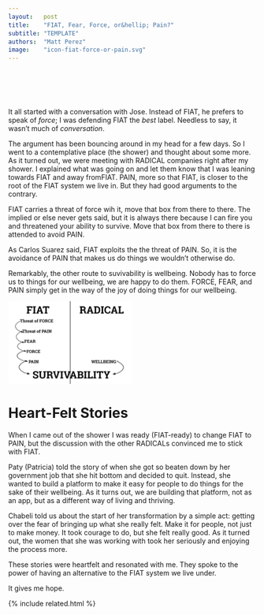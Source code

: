 ```yaml
---
layout:   post
title:    "FIAT, Fear, Force, or&hellip; Pain?"
subtitle: "TEMPLATE"
authors:  "Matt Perez"
image:    "icon-fiat-force-or-pain.svg"
---
```


<div style="display:none;">
 <p>What should it be <span class="_paradign">FIAT</span>, force, or pain. It turns that that <em>pain</em> is the most basic thing.</p>
</div>

<h1>&nbsp;</h1>
 <p>It all started with a conversation with Jose. Instead of <span class="_paradign">FIAT</span>, he prefers to speak of <em>force</em>; I was defending <span class="_paradign">FIAT</span> the <em>best</em> label. Needless to say, it wasn&rsquo;t much of <em>conversation</em>.</p>
 <p>The argument has been bouncing around in my head for a few days. So I went to a contemplative place (the shower) and thought about some more. As it turned out, we were meeting with <span class="_paradigm">RADICAL</span> companies right after my shower. I explained what was going on and let them know that I was leaning towards <span class="_paradign">FIAT</span> and away from<span class="_paradign">FIAT</span>. <span class="_paradign">PAIN</span>, more so that <span class="_paradign">FIAT</span>, is closer to the root of the <span class="_paradign">FIAT</span> system we live in. But they had good arguments to the contrary.</p>
 <p><span class="_paradign">FIAT</span> carries a threat of force wih it, <span class="_quotespan">move that box from there to there</span>. The implied <span class="_quotespan">or else</span> never gets said, but it is always there because I can fire you and threatened your ability to survive. <span class="_quotespan">Move that box from there to there</span> is attended to avoid <span class="_paradign">PAIN</span>.</p>
 <p>As Carlos Suarez said, <span class="_paradign">FIAT</span> exploits the the threat of <span class="_paradign">PAIN</span>. So, it is the avoidance of <span class="_paradign">PAIN</span> that makes us do things we wouldn&rsquo;t otherwise do.</p>
 <p>Remarkably, the other route to suvivability is wellbeing. Nobody has to force us to things for our wellbeing, we are happy to do them. <span class="_paradign">FORCE</span>, <span class="_paradign">FEAR</span>, and <span class="_paradign">PAIN</span> simply get in the way of the joy of doing things for our wellbeing.</p>
  <div class="_center">
   <img
    src="/assets/img/pic-fiat-fear-force-or-pain.svg"
    alt="At the top of it all, we see the word FIAT. Below it, we see the words 'threat of force.' Below and to the right, we see 'Threat of Pain.' Below and to the right, we see 'Fear (avoid Pain).' Below and to the right we see 'Force.' Bellow and to the right, we see 'Pain.' To the far right of that, we see 'Wellbeing.' There are arrows connecting these boxes. Finally, underneath all of it, we see 'Survivability.'"
    style="width:50%;">
  </div>

<h1>Heart-Felt Stories</h1>
 <p>When I came out of the shower I was ready (<span class="_paradign">FIAT</span>-ready) to change <span class="_paradigm">FIAT</span> to <span class="_paradigm">PAIN</span>, but the discussion with the other <span class="_paradigm">RADICAL</span>s convinced me to stick with <span class="_paradigm">FIAT</span>.</p>
 <p>Paty (Patricia) told the story of when she got so beaten down by her government job that she hit bottom and decided to quit. Instead, she wanted to build a platform to make it easy for people to do things for the sake of their wellbeing. As it turns out, we are building that platform, not as an app, but as a different way of living and thriving.</p>
 <p>Chabeli told us about the start of her transformation by a simple act: getting over the fear of bringing up what she really felt. <span class="_quotespan">Make it for people, not just to make money.</span> It took courage to do, but she felt really good. As it turned out, the women that she was working with took her seriously and enjoying the process more.</p>
 <p>These stories were heartfelt and resonated with me. They spoke to the power of having an alternative to the <span class="_paradigm">FIAT</span> system we live under.</p>
 <p>It gives me hope.</p>

{% include related.html %}
